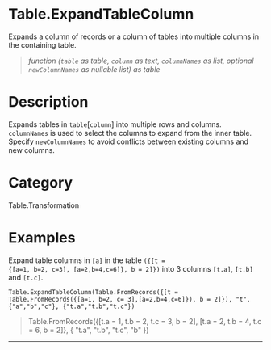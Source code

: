 ﻿# Table.ExpandTableColumn
Expands a column of records or a column of tables into multiple columns in the containing table.
> _function (<code>table</code> as table, <code>column</code> as text, <code>columnNames</code> as list, optional <code>newColumnNames</code> as nullable list) as table_
# Description 
Expands tables in <code>table</code>[<code>column</code>] into multiple rows and columns. <code>columnNames</code> is used to select the columns to expand from the inner table. Specify <code>newColumnNames</code> to avoid conflicts between existing columns and new columns.

# Category 
Table.Transformation
# Examples 
Expand table columns in <code>[a]</code> in the table <code>({[t = {[a=1, b=2, c=3], [a=2,b=4,c=6]}, b = 2]})</code> into 3 columns <code>[t.a]</code>, <code>[t.b]</code> and <code>[t.c]</code>.
```
Table.ExpandTableColumn(Table.FromRecords({[t = Table.FromRecords({[a=1, b=2, c= 3],[a=2,b=4,c=6]}), b = 2]}), "t", {"a","b","c"}, {"t.a","t.b","t.c"})
```
> Table.FromRecords({[t.a = 1, t.b = 2, t.c = 3, b = 2],
[t.a = 2, t.b = 4, t.c = 6, b = 2]}, {
    "t.a",
    "t.b",
    "t.c",
    "b"
})
***
